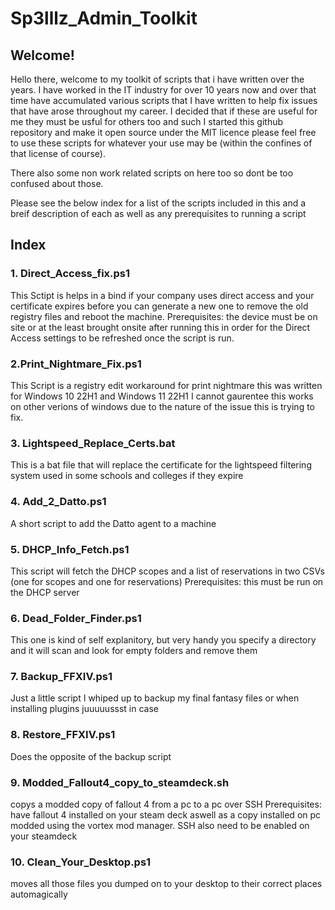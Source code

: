 # Sp3lllz_Admin_Toolkit

## Welcome!
Hello there, welcome to my toolkit of scripts that i have written over the years. I have worked in the IT industry for over 10 years now and over that time have accumulated various scripts that I have written to help fix issues that have arose throughout my career. I decided that if these are useful for me they must be usful for others too and such I started this github repository and make it open source under the MIT licence please feel free to use these scripts for whatever your use may be (within the confines of that license of course).

There also some non work related scripts on here too so dont be too confused about those. 

Please see the below index for a list of the scripts included in this and a breif description of each as well as any prerequisites to running a script 

## Index

### 1. Direct_Access_fix.ps1
This Sctipt is helps in a bind if your company uses direct access and your certificate expires before you can generate a new one to remove the old registry files and reboot the machine. Prerequisites: the device must be on site or at the least brought onsite after running this in order for the Direct Access settings to be refreshed once the script is run. 
### 2.Print_Nightmare_Fix.ps1
This Script is a registry edit workaround for print nightmare this was written for Windows 10 22H1 and Windows 11 22H1 I cannot gaurentee this works on other verions of windows due to the nature of the issue this is trying to fix. 
### 3. Lightspeed_Replace_Certs.bat
This is a bat file that will replace the certificate for the lightspeed filtering system used in some schools and colleges if they expire 
### 4. Add_2_Datto.ps1 
A short script to add the Datto agent to a machine 
### 5. DHCP_Info_Fetch.ps1
This script will fetch the DHCP scopes and a list of reservations in two CSVs (one for scopes and one for reservations) Prerequisites: this must be run on the DHCP server 
### 6. Dead_Folder_Finder.ps1
This one is kind of self explanitory, but very handy you specify a directory and it will scan and look for empty folders and remove them  
### 7. Backup_FFXIV.ps1
Just a little script I whiped up to backup my final fantasy files or when installing plugins juuuuussst in case
### 8. Restore_FFXIV.ps1
Does the opposite of the backup script 
### 9. Modded_Fallout4_copy_to_steamdeck.sh
copys a modded copy of fallout 4 from a pc to a pc over SSH Prerequisites: have fallout 4 installed on your steam deck aswell as a copy installed on pc modded using the vortex mod manager. SSH also need to be enabled on your steamdeck 
### 10. Clean_Your_Desktop.ps1
moves all those files you dumped on to your desktop to their correct places automagically 

